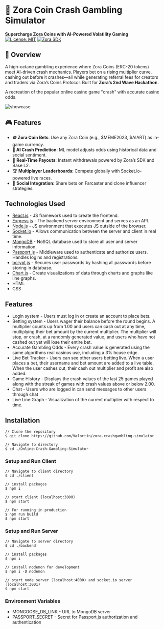 # 🚀 Zora Coin Crash Gambling Simulator  
**Supercharge Zora Coins with AI-Powered Volatility Gaming**  
[![License: MIT](https://img.shields.io/badge/License-MIT-yellow.svg)](https://opensource.org/licenses/MIT) 
[![Zora SDK](https://img.shields.io/badge/Powered%20by-Zora%20SDK-000000.svg)](https://docs.zora.co/coins)  

## 🌟 Overview  
A high-octane gambling experience where Zora Coins (ERC-20 tokens) meet AI-driven crash mechanics. Players bet on a rising multiplier curve, cashing out before it crashes—all while generating referral fees for creators and traders via Zora’s Coins Protocol. Built for **Zora’s 2nd Wave Hackathon**. 

A recreation of the popular online casino game "crash" with accurate casino odds. 

![showcase](https://i.imgur.com/bpXV3zI.png)

## 🎮 Features  
- **🪙 Zora Coin Bets**: Use any Zora Coin (e.g., $MEME2023, $AIART) as in-game currency.  
- **🤖 AI Crash Prediction**: ML model adjusts odds using historical data and social sentiment.  
- 💸 **Real-Time Payouts**: Instant withdrawals powered by Zora’s SDK and Base L2.  
- 🏆 **Multiplayer Leaderboards**: Compete globally with Socket.io-powered live races.  
- 📢 **Social Integration**: Share bets on Farcaster and clone influencer strategies.  

## Technologies Used 

* [React.js](https://reactjs.org/) - JS framework used to create the frontend.
*  [Express.js](https://expressjs.com/) - The backend server environment and serves as an API.
* [Node.js](https://nodejs.org/en/) - JS environment that executes JS outside of the browser.
* [Socket.io](https://socket.io/) - Allows communication between the server and client in real time. 
* [MongoDB](https://www.mongodb.com/) - NoSQL database used to store all user and server information. 
* [Passport.js](https://www.passportjs.org/) - Middleware used to authenticate and authorize users. Handles logins and registrations.
* [bcrypt.js](https://www.npmjs.com/package/bcrypt) - Secures user passwords by hashing all passwords before storing in database. 
* [Chart.js](https://www.chartjs.org/) - Create visualizations of data through charts and graphs like line graphs. 
* HTML
* CSS

## Features
* Login system - Users must log in or create an account to place bets. 
* Betting system - Users wager their balance before the round begins. A multiplier counts up from 1.00 and users can cash out at any time, multiplying their bet amount by the current multiplier. The multiplier will stop, or crash, at a randomly generated value, and users who have not cashed out yet will lose their entire bet. 
* Accurate Gambling Odds - Every crash value is generated using the same algorithms real casinos use, including a 3% house edge. 
* Live Bet Tracker - Users can see other users betting live. When a user places a bet, their username and bet amount are added to a live table. When the user cashes out, their cash out multiplier and profit are also added. 
* Game History - Displays the crash values of the last 25 games played along with the streak of games with crash values above or below 2.00. 
* Chat - Users who are logged in can send messages to other users through chat 
* Live Line Graph - Visualization of the current multiplier with respect to time. 

## Installation 
    // Clone the repository
    $ git clone https://github.com/Valortin/zora-crashgambling-simulator
    
    // Navigate to directory
    $ cd ./Online-Crash-Gambling-Simulator

### Setup and Run Client

    // Navigate to client directory 
    $ cd ./client
    
    // install packages
    $ npm i 
    
    // start client (localhost:3000)
    $ npm start
    
    // For running in production
    $ npm run build
    $ npm start

### Setup and Run Server

    // Navigate to server directory 
    $ cd ./backend
    
    // install packages
    $ npm i 
    
    // install nodemon for development
    $ npm i -D nodemon
    
    // start node server (localhost:4000) and socket.io server (localhost:3001) 
    $ npm start 

### Environment Variables 
* MONGOOSE_DB_LINK - URL to MongoDB server 
* PASSPORT_SECRET -  Secret for Passport.js authorization and authentication 
